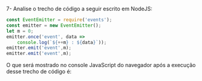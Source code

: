 7- Analise o trecho de código a seguir escrito em NodeJS:
```js
const EventEmitter = require('events');
const emitter = new EventEmitter();
let m = 0;
emitter.once('event', data => 
    console.log(`${++m} : ${data}`));
emitter.emit('event',m);
emitter.emit('event',m);
```
O que será mostrado no console JavaScript do navegador após a execução desse trecho de código é: 
